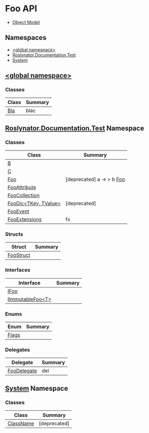 # Foo API

* [Object Model](_ObjectModel.md)

## Namespaces

* [\<global namespace>](_Global/README.md)
* [Roslynator.Documentation.Test](Roslynator/Documentation/Test/README.md)
* [System](System/README.md)

## [\<global namespace>](_Global/README.md)

### Classes

| Class | Summary |
| ----- | ------- |
| [Bla](_Global/Bla/README.md) | blac |

## [Roslynator.Documentation.Test](Roslynator/Documentation/Test/README.md) Namespace

### Classes

| Class | Summary |
| ----- | ------- |
| [B](Roslynator/Documentation/Test/B/README.md) | |
| [C](Roslynator/Documentation/Test/C/README.md) | |
| [Foo](Roslynator/Documentation/Test/Foo/README.md) | \[deprecated\] a → > b [Foo](Roslynator/Documentation/Test/Foo/README.md) |
| [FooAttribute](Roslynator/Documentation/Test/FooAttribute/README.md) | |
| [FooCollection](Roslynator/Documentation/Test/FooCollection/README.md) | |
| [FooDic\<TKey, TValue>](Roslynator/Documentation/Test/FooDic-2/README.md) | \[deprecated\]  |
| [FooEvent](Roslynator/Documentation/Test/FooEvent/README.md) | |
| [FooExtensions](Roslynator/Documentation/Test/FooExtensions/README.md) | fx |

### Structs

| Struct | Summary |
| ------ | ------- |
| [FooStruct](Roslynator/Documentation/Test/FooStruct/README.md) | |

### Interfaces

| Interface | Summary |
| --------- | ------- |
| [IFoo](Roslynator/Documentation/Test/IFoo/README.md) | |
| [IImmutableFoo\<T>](Roslynator/Documentation/Test/IImmutableFoo-1/README.md) | |

### Enums

| Enum | Summary |
| ---- | ------- |
| [Flags](Roslynator/Documentation/Test/Flags/README.md) | |

### Delegates

| Delegate | Summary |
| -------- | ------- |
| [FooDelegate](Roslynator/Documentation/Test/FooDelegate/README.md) | del |

## [System](System/README.md) Namespace

### Classes

| Class | Summary |
| ----- | ------- |
| [ClassName](System/ClassName/README.md) | \[deprecated\]  |

